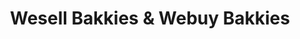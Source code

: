 ---
title: "Wesell Bakkies & Webuy Bakkies"
url: /pretoria/wesell-bakkies-und-webuy-bakkies/
shop: Autohaus
---